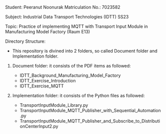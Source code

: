 Student: Peeranut Noonurak 
Matriculation No.: 7023582

Subject: Industrial Data Transport Technologies (IDTT) SS23

Topic: Practice of implementing MQTT with Transport Input Module in Manufacturing Model Factory (Raum E13)

Directory Structure:

- This repository is divined into 2 folders, so called Document folder and Implementation folder.

1. Document folder: it consists of the PDF items as followed:
    
    - IDTT_Background_Manufacturing_Model_Factory
    - IDTT_Exercise_Introduction
    - IDTT_Exercise_MQTT

2. Implementation folder: it consists of the Python files as followed:

    - TransportInputModule_Library.py
    - TransportInputModule_MQTT_Publisher_with_Sequential_Automation.py
    - TransportInputModule_MQTT_Publisher_and_Subscribe_to_DistributionCenterInput2.py
